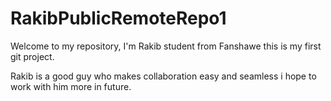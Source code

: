 # RakibPublicRemoteRepo1

Welcome to my repository, I'm Rakib student from Fanshawe this is my first git project.

Rakib is a good guy who makes collaboration easy and seamless i hope to work with him more in future.
